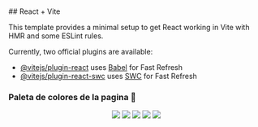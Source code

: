 <h1></h1>
## React + Vite

This template provides a minimal setup to get React working in Vite with HMR and some ESLint rules.

Currently, two official plugins are available:

- [@vitejs/plugin-react](https://github.com/vitejs/vite-plugin-react/blob/main/packages/plugin-react/README.md) uses [Babel](https://babeljs.io/) for Fast Refresh
- [@vitejs/plugin-react-swc](https://github.com/vitejs/vite-plugin-react-swc) uses [SWC](https://swc.rs/) for Fast Refresh

<h3>Paleta de colores de la pagina 🎨</h3>
<center>
    <img wight="80" src="https://i.imgur.com/Oo912Da.png">
    <img src="https://i.imgur.com/Ne7Od89.png">
    <img src="https://i.imgur.com/ZX6szY9.png">
    <img src="https://i.imgur.com/bbO0o5r.png">
    <img src="https://i.imgur.com/2rJUPBO.png">
    
</center>
